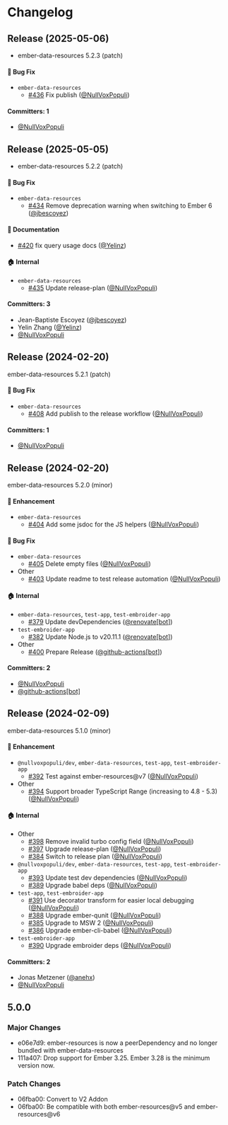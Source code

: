 # Changelog

## Release (2025-05-06)

* ember-data-resources 5.2.3 (patch)

#### :bug: Bug Fix
* `ember-data-resources`
  * [#436](https://github.com/NullVoxPopuli/ember-data-resources/pull/436) Fix publish ([@NullVoxPopuli](https://github.com/NullVoxPopuli))

#### Committers: 1
- [@NullVoxPopuli](https://github.com/NullVoxPopuli)

## Release (2025-05-05)

* ember-data-resources 5.2.2 (patch)

#### :bug: Bug Fix
* `ember-data-resources`
  * [#434](https://github.com/NullVoxPopuli/ember-data-resources/pull/434) Remove deprecation warning when switching to Ember 6 ([@jbescoyez](https://github.com/jbescoyez))

#### :memo: Documentation
* [#420](https://github.com/NullVoxPopuli/ember-data-resources/pull/420) fix query usage docs ([@Yelinz](https://github.com/Yelinz))

#### :house: Internal
* `ember-data-resources`
  * [#435](https://github.com/NullVoxPopuli/ember-data-resources/pull/435) Update release-plan ([@NullVoxPopuli](https://github.com/NullVoxPopuli))

#### Committers: 3
- Jean-Baptiste Escoyez ([@jbescoyez](https://github.com/jbescoyez))
- Yelin Zhang ([@Yelinz](https://github.com/Yelinz))
- [@NullVoxPopuli](https://github.com/NullVoxPopuli)

## Release (2024-02-20)

ember-data-resources 5.2.1 (patch)

#### :bug: Bug Fix
* `ember-data-resources`
  * [#408](https://github.com/NullVoxPopuli/ember-data-resources/pull/408) Add publish to the release workflow ([@NullVoxPopuli](https://github.com/NullVoxPopuli))

#### Committers: 1
- [@NullVoxPopuli](https://github.com/NullVoxPopuli)

## Release (2024-02-20)

ember-data-resources 5.2.0 (minor)

#### :rocket: Enhancement
* `ember-data-resources`
  * [#404](https://github.com/NullVoxPopuli/ember-data-resources/pull/404) Add some jsdoc for the JS helpers ([@NullVoxPopuli](https://github.com/NullVoxPopuli))

#### :bug: Bug Fix
* `ember-data-resources`
  * [#405](https://github.com/NullVoxPopuli/ember-data-resources/pull/405) Delete empty files ([@NullVoxPopuli](https://github.com/NullVoxPopuli))
* Other
  * [#403](https://github.com/NullVoxPopuli/ember-data-resources/pull/403) Update readme to test release automation ([@NullVoxPopuli](https://github.com/NullVoxPopuli))

#### :house: Internal
* `ember-data-resources`, `test-app`, `test-embroider-app`
  * [#379](https://github.com/NullVoxPopuli/ember-data-resources/pull/379) Update devDependencies ([@renovate[bot]](https://github.com/apps/renovate))
* `test-embroider-app`
  * [#382](https://github.com/NullVoxPopuli/ember-data-resources/pull/382) Update Node.js to v20.11.1 ([@renovate[bot]](https://github.com/apps/renovate))
* Other
  * [#400](https://github.com/NullVoxPopuli/ember-data-resources/pull/400) Prepare Release ([@github-actions[bot]](https://github.com/apps/github-actions))

#### Committers: 2
- [@NullVoxPopuli](https://github.com/NullVoxPopuli)
- [@github-actions[bot]](https://github.com/apps/github-actions)






## Release (2024-02-09)

ember-data-resources 5.1.0 (minor)

#### :rocket: Enhancement
* `@nullvoxpopuli/dev`, `ember-data-resources`, `test-app`, `test-embroider-app`
  * [#392](https://github.com/NullVoxPopuli/ember-data-resources/pull/392) Test against ember-resources@v7 ([@NullVoxPopuli](https://github.com/NullVoxPopuli))
* Other
  * [#394](https://github.com/NullVoxPopuli/ember-data-resources/pull/394) Support broader TypeScript Range (increasing to 4.8 - 5.3) ([@NullVoxPopuli](https://github.com/NullVoxPopuli))

#### :house: Internal
* Other
  * [#398](https://github.com/NullVoxPopuli/ember-data-resources/pull/398) Remove invalid turbo config field ([@NullVoxPopuli](https://github.com/NullVoxPopuli))
  * [#397](https://github.com/NullVoxPopuli/ember-data-resources/pull/397) Upgrade release-plan ([@NullVoxPopuli](https://github.com/NullVoxPopuli))
  * [#384](https://github.com/NullVoxPopuli/ember-data-resources/pull/384) Switch to release plan ([@NullVoxPopuli](https://github.com/NullVoxPopuli))
* `@nullvoxpopuli/dev`, `ember-data-resources`, `test-app`, `test-embroider-app`
  * [#393](https://github.com/NullVoxPopuli/ember-data-resources/pull/393) Update test dev dependencies ([@NullVoxPopuli](https://github.com/NullVoxPopuli))
  * [#389](https://github.com/NullVoxPopuli/ember-data-resources/pull/389) Upgrade babel deps ([@NullVoxPopuli](https://github.com/NullVoxPopuli))
* `test-app`, `test-embroider-app`
  * [#391](https://github.com/NullVoxPopuli/ember-data-resources/pull/391) Use decorator transform for easier local debugging ([@NullVoxPopuli](https://github.com/NullVoxPopuli))
  * [#388](https://github.com/NullVoxPopuli/ember-data-resources/pull/388) Upgrade ember-qunit ([@NullVoxPopuli](https://github.com/NullVoxPopuli))
  * [#385](https://github.com/NullVoxPopuli/ember-data-resources/pull/385) Upgrade to MSW 2 ([@NullVoxPopuli](https://github.com/NullVoxPopuli))
  * [#386](https://github.com/NullVoxPopuli/ember-data-resources/pull/386) Upgrade ember-cli-babel ([@NullVoxPopuli](https://github.com/NullVoxPopuli))
* `test-embroider-app`
  * [#390](https://github.com/NullVoxPopuli/ember-data-resources/pull/390) Upgrade embroider deps ([@NullVoxPopuli](https://github.com/NullVoxPopuli))

#### Committers: 2
- Jonas Metzener ([@anehx](https://github.com/anehx))
- [@NullVoxPopuli](https://github.com/NullVoxPopuli)

## 5.0.0

### Major Changes

- e06e7d9: ember-resources is now a peerDependency and no longer bundled with ember-data-resources
- 111a407: Drop support for Ember 3.25. Ember 3.28 is the minimum version now.

### Patch Changes

- 06fba00: Convert to V2 Addon
- 06fba00: Be compatible with both ember-resources@v5 and ember-resources@v6
